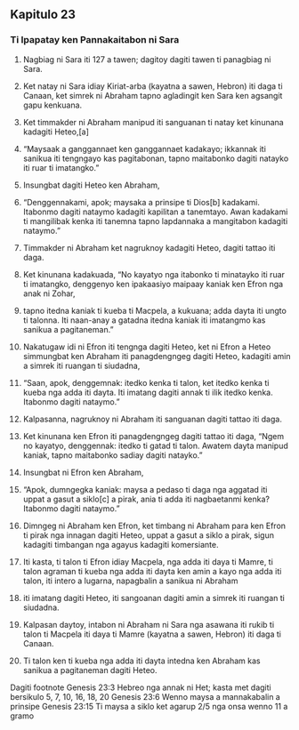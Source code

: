 Kapitulo 23
-----------

### Ti Ipapatay ken Pannakaitabon ni Sara

1. Nagbiag ni Sara iti 127 a tawen; dagitoy dagiti tawen ti panagbiag ni Sara.
2. Ket natay ni Sara idiay Kiriat-arba (kayatna a sawen, Hebron) iti daga ti Canaan, ket simrek ni Abraham tapno agladingit ken Sara ken agsangit gapu kenkuana.
3. Ket timmakder ni Abraham manipud iti sanguanan ti natay ket kinunana kadagiti Heteo,[a]
4. “Maysaak a ganggannaet ken ganggannaet kadakayo; ikkannak iti sanikua iti tengngayo kas pagitabonan, tapno maitabonko dagiti natayko iti ruar ti imatangko.”
5. Insungbat dagiti Heteo ken Abraham,
6. “Denggennakami, apok; maysaka a prinsipe ti Dios[b] kadakami. Itabonmo dagiti nataymo kadagiti kapilitan a tanemtayo. Awan kadakami ti mangilibak kenka iti tanemna tapno lapdannaka a mangitabon kadagiti nataymo.”
7. Timmakder ni Abraham ket nagruknoy kadagiti Heteo, dagiti tattao iti daga.
8. Ket kinunana kadakuada, “No kayatyo nga itabonko ti minatayko iti ruar ti imatangko, denggenyo ken ipakaasiyo maipaay kaniak ken Efron nga anak ni Zohar,
9. tapno itedna kaniak ti kueba ti Macpela, a kukuana; adda dayta iti ungto ti talonna. Iti naan-anay a gatadna itedna kaniak iti imatangmo kas sanikua a pagitaneman.”

10. Nakatugaw idi ni Efron iti tengnga dagiti Heteo, ket ni Efron a Heteo simmungbat ken Abraham iti panagdengngeg dagiti Heteo, kadagiti amin a simrek iti ruangan ti siudadna,
11. “Saan, apok, denggemnak: itedko kenka ti talon, ket itedko kenka ti kueba nga adda iti dayta. Iti imatang dagiti annak ti ilik itedko kenka. Itabonmo dagiti nataymo.”
12. Kalpasanna, nagruknoy ni Abraham iti sanguanan dagiti tattao iti daga.
13. Ket kinunana ken Efron iti panagdengngeg dagiti tattao iti daga, “Ngem no kayatyo, denggennak: itedko ti gatad ti talon. Awatem dayta manipud kaniak, tapno maitabonko sadiay dagiti natayko.”
14. Insungbat ni Efron ken Abraham,
15. “Apok, dumngegka kaniak: maysa a pedaso ti daga nga aggatad iti uppat a gasut a siklo[c] a pirak, ania ti adda iti nagbaetanmi kenka? Itabonmo dagiti nataymo.”
16. Dimngeg ni Abraham ken Efron, ket timbang ni Abraham para ken Efron ti pirak nga innagan dagiti Heteo, uppat a gasut a siklo a pirak, sigun kadagiti timbangan nga agayus kadagiti komersiante.

17. Iti kasta, ti talon ti Efron idiay Macpela, nga adda iti daya ti Mamre, ti talon agraman ti kueba nga adda iti dayta ken amin a kayo nga adda iti talon, iti intero a lugarna, napagbalin a sanikua ni Abraham
18. iti imatang dagiti Heteo, iti sangoanan dagiti amin a simrek iti ruangan ti siudadna.
19. Kalpasan daytoy, intabon ni Abraham ni Sara nga asawana iti rukib ti talon ti Macpela iti daya ti Mamre (kayatna a sawen, Hebron) iti daga ti Canaan.
20. Ti talon ken ti kueba nga adda iti dayta intedna ken Abraham kas sanikua a pagitaneman dagiti Heteo.

Dagiti footnote
Genesis 23:3 Hebreo nga annak ni Het; kasta met dagiti bersikulo 5, 7, 10, 16, 18, 20
Genesis 23:6 Wenno maysa a mannakabalin a prinsipe
Genesis 23:15 Ti maysa a siklo ket agarup 2/5 nga onsa wenno 11 a gramo